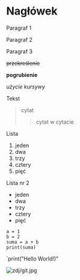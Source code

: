 # Nagłówek

Paragraf 1

Paragraf 2

Paragraf 3

~~przekreślenie~~

**pogrubienie**

*użycie kursywy*

Tekst
>cytat
>>cytat w cytacie

Lista
1. jeden
2. dwa
3. trzy
4. cztery
5. pięć

Lista nr 2
* jeden
* dwa
* trzy
* cztery
* pięć

```
a = 1
b = 2
suma = a + b
print(suma)
```
`print("Hello World!)"

![zdj/git.jpg](wygaszccz.git.jpg)
